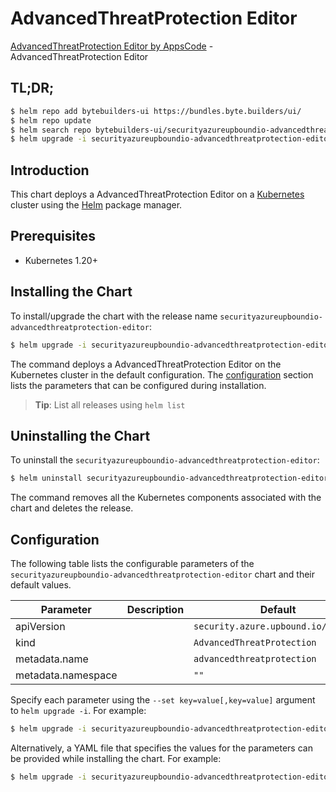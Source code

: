 # AdvancedThreatProtection Editor

[AdvancedThreatProtection Editor by AppsCode](https://byte.builders) - AdvancedThreatProtection Editor

## TL;DR;

```bash
$ helm repo add bytebuilders-ui https://bundles.byte.builders/ui/
$ helm repo update
$ helm search repo bytebuilders-ui/securityazureupboundio-advancedthreatprotection-editor --version=v0.4.18
$ helm upgrade -i securityazureupboundio-advancedthreatprotection-editor bytebuilders-ui/securityazureupboundio-advancedthreatprotection-editor -n default --create-namespace --version=v0.4.18
```

## Introduction

This chart deploys a AdvancedThreatProtection Editor on a [Kubernetes](http://kubernetes.io) cluster using the [Helm](https://helm.sh) package manager.

## Prerequisites

- Kubernetes 1.20+

## Installing the Chart

To install/upgrade the chart with the release name `securityazureupboundio-advancedthreatprotection-editor`:

```bash
$ helm upgrade -i securityazureupboundio-advancedthreatprotection-editor bytebuilders-ui/securityazureupboundio-advancedthreatprotection-editor -n default --create-namespace --version=v0.4.18
```

The command deploys a AdvancedThreatProtection Editor on the Kubernetes cluster in the default configuration. The [configuration](#configuration) section lists the parameters that can be configured during installation.

> **Tip**: List all releases using `helm list`

## Uninstalling the Chart

To uninstall the `securityazureupboundio-advancedthreatprotection-editor`:

```bash
$ helm uninstall securityazureupboundio-advancedthreatprotection-editor -n default
```

The command removes all the Kubernetes components associated with the chart and deletes the release.

## Configuration

The following table lists the configurable parameters of the `securityazureupboundio-advancedthreatprotection-editor` chart and their default values.

|     Parameter      | Description |                    Default                     |
|--------------------|-------------|------------------------------------------------|
| apiVersion         |             | <code>security.azure.upbound.io/v1beta1</code> |
| kind               |             | <code>AdvancedThreatProtection</code>          |
| metadata.name      |             | <code>advancedthreatprotection</code>          |
| metadata.namespace |             | <code>""</code>                                |


Specify each parameter using the `--set key=value[,key=value]` argument to `helm upgrade -i`. For example:

```bash
$ helm upgrade -i securityazureupboundio-advancedthreatprotection-editor bytebuilders-ui/securityazureupboundio-advancedthreatprotection-editor -n default --create-namespace --version=v0.4.18 --set apiVersion=security.azure.upbound.io/v1beta1
```

Alternatively, a YAML file that specifies the values for the parameters can be provided while
installing the chart. For example:

```bash
$ helm upgrade -i securityazureupboundio-advancedthreatprotection-editor bytebuilders-ui/securityazureupboundio-advancedthreatprotection-editor -n default --create-namespace --version=v0.4.18 --values values.yaml
```
